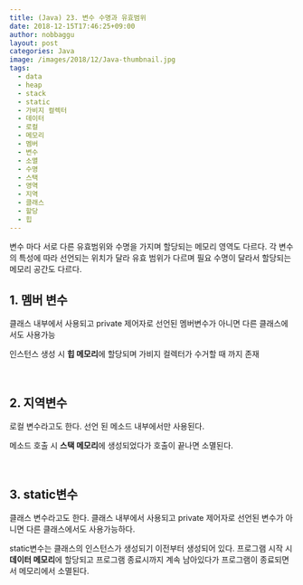 ```yaml
---
title: (Java) 23. 변수 수명과 유효범위
date: 2018-12-15T17:46:25+09:00
author: nobbaggu
layout: post
categories: Java
image: /images/2018/12/Java-thumbnail.jpg
tags:
  - data
  - heap
  - stack
  - static
  - 가비지 컬렉터
  - 데이터
  - 로컬
  - 메모리
  - 멤버
  - 변수
  - 소멸
  - 수명
  - 스택
  - 영역
  - 지역
  - 클래스
  - 할당
  - 힙
---
```

변수 마다 서로 다른 유효범위와 수명을 가지며 할당되는 메모리 영역도 다르다. 각 변수의 특성에 따라 선언되는 위치가 달라 유효 범위가 다르며 필요 수명이 달라서 할당되는 메모리 공간도 다르다.

## 1. 멤버 변수

클래스 내부에서 사용되고 private 제어자로 선언된 멤버변수가 아니면 다른 클래스에서도 사용가능

인스턴스 생성 시 **힙 메모리**에 할당되며 가비지 컬렉터가 수거할 때 까지 존재

&nbsp;

## 2. 지역변수

로컬 변수라고도 한다. 선언 된 메소드 내부에서만 사용된다.

메소드 호출 시 **스택 메모리**에 생성되었다가 호출이 끝나면 소멸된다.

&nbsp;

## 3. static변수

클래스 변수라고도 한다. 클래스 내부에서 사용되고 private 제어자로 선언된 변수가 아니면 다른 클래스에서도 사용가능하다.

static변수는 클래스의 인스턴스가 생성되기 이전부터 생성되어 있다. 프로그램 시작 시 **데이터 메모리**에 할당되고 프로그램 종료시까지 계속 남아있다가 프로그램이 종료되면서 메모리에서 소멸된다.
